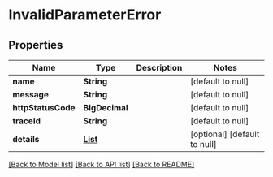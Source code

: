 # InvalidParameterError

## Properties

| Name               | Type                                       | Description | Notes                        |
| ------------------ | ------------------------------------------ | ----------- | ---------------------------- |
| **name**           | **String**                                 |             | [default to null]            |
| **message**        | **String**                                 |             | [default to null]            |
| **httpStatusCode** | **BigDecimal**                             |             | [default to null]            |
| **traceId**        | **String**                                 |             | [default to null]            |
| **details**        | [**List**](NotFoundError_details_inner.md) |             | [optional] [default to null] |

[[Back to Model list]](../README.md#documentation-for-models) [[Back to API list]](../README.md#documentation-for-api-endpoints) [[Back to README]](../README.md)
